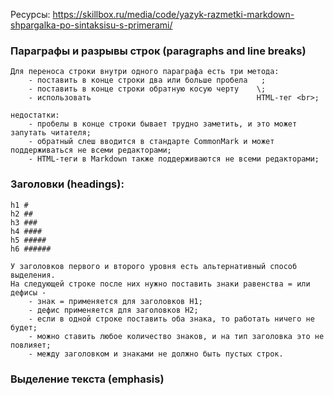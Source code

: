 Ресурсы:
https://skillbox.ru/media/code/yazyk-razmetki-markdown-shpargalka-po-sintaksisu-s-primerami/

### Параграфы и разрывы строк (paragraphs and line breaks)
```
Для переноса строки внутри одного параграфа есть три метода:
    - поставить в конце строки два или больше пробела   ;
    - поставить в конце строки обратную косую черту    \;
    - использовать                                     HTML-тег <br>;

недостатки:
    - пробелы в конце строки бывает трудно заметить, и это может запутать читателя;
    - обратный слеш вводится в стандарте CommonMark и может поддерживаться не всеми редакторами;
    - HTML-теги в Markdown также поддерживаются не всеми редакторами;

```

### Заголовки (headings): 
```
h1 #
h2 ##
h3 ###
h4 ####
h5 #####
h6 ######

У заголовков первого и второго уровня есть альтернативный способ выделения.
На следующей строке после них нужно поставить знаки равенства = или дефисы -
    - знак = применяется для заголовков H1;
    - дефис применяется для заголовков H2;
    - если в одной строке поставить оба знака, то работать ничего не будет;
    - можно ставить любое количество знаков, и на тип заголовка это не повлияет;
    - между заголовком и знаками не должно быть пустых строк.
```

### Выделение текста (emphasis)
